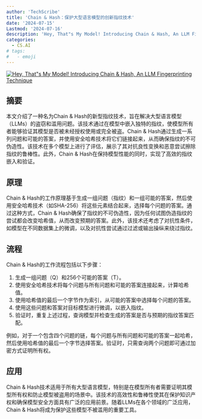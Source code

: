 ```yaml
---
author: 'TechScribe'
title: 'Chain & Hash：保护大型语言模型的创新指纹技术'
date: '2024-07-15'
Lastmod: '2024-07-16'
description: 'Hey, That"s My Model! Introducing Chain & Hash, An LLM Fingerprinting Technique'
categories:
  - CS.AI
# tags:
#   - emoji
---
```


[![Hey, That"s My Model! Introducing Chain & Hash, An LLM Fingerprinting Technique](https://arxiv-research-1301205113.cos.ap-guangzhou.myqcloud.com/images/2407.10887v1.pdf_0.jpg)](https://arxiv.org/abs/2407.10887v1)

## 摘要

本文介绍了一种名为Chain & Hash的新型指纹技术，旨在解决大型语言模型（LLMs）的盗窃和滥用问题。该技术通过在模型中嵌入独特的指纹，使模型所有者能够验证其模型是否被未经授权使用或完全被盗。Chain & Hash通过生成一系列问题和可能的答案，并使用安全哈希技术将它们链接起来，从而确保指纹的不可伪造性。该技术在多个模型上进行了评估，展示了其对抗良性变换和恶意尝试擦除指纹的鲁棒性。此外，Chain & Hash在保持模型性能的同时，实现了高效的指纹嵌入和验证。<!--more-->

## 原理

Chain & Hash的工作原理基于生成一组问题（指纹）和一组可能的答案，然后使用安全哈希技术（如SHA-256）将这些元素结合起来，选择每个问题的答案。通过这种方式，Chain & Hash确保了指纹的不可伪造性，因为任何试图伪造指纹的尝试都会改变哈希值，从而改变预期的答案。此外，该技术还考虑了对抗性条件，如模型在不同数据集上的微调，以及对抗性尝试通过过滤或输出操纵来绕过指纹。

## 流程

Chain & Hash的工作流程包括以下步骤：
1. 生成一组问题（Q）和256个可能的答案（T）。
2. 使用安全哈希技术将每个问题与所有问题和可能的答案连接起来，计算哈希值。
3. 使用哈希值的最后一个字节作为索引，从可能的答案中选择每个问题的答案。
4. 使用这些问题和答案对目标模型进行微调，以嵌入指纹。
5. 验证时，重复上述过程，查询模型并检查生成的答案是否与预期的指纹答案匹配。

例如，对于一个包含四个问题的链，每个问题与所有问题和可能的答案一起哈希，然后使用哈希值的最后一个字节选择答案。验证时，只需查询两个问题即可通过加密方式证明所有权。

## 应用

Chain & Hash技术适用于所有大型语言模型，特别是在模型所有者需要证明其模型所有权和防止模型被盗用的场景中。该技术的高效性和鲁棒性使其在保护知识产权和确保模型安全方面具有广泛的应用前景。随着LLMs在各个领域的广泛应用，Chain & Hash将成为保护这些模型不被滥用的重要工具。